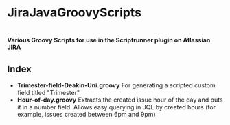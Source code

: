 # JiraJavaGroovyScripts
#
#### Various Groovy Scripts for use in the Scriptrunner plugin on Atlassian JIRA

## Index
- <b>Trimester-field-Deakin-Uni.groovy</b> For generating a scripted custom field titled "Trimester"
- <b>Hour-of-day.groovy</b> Extracts the created issue hour of the day and puts it in a number field. Allows easy querying in JQL by created hours (for example, issues created between 6pm and 9pm)

 
